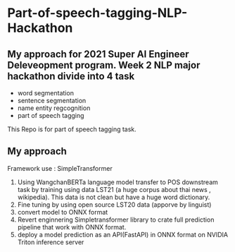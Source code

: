 # Part-of-speech-tagging-NLP-Hackathon

## My approach for 2021 Super AI Engineer Deleveopment program. Week 2 NLP major hackathon divide into 4 task
* word segmentation
* sentence segmentation
* name entity regcognition
* part of speech tagging

This Repo is for part of speech tagging task.
## My approach

Framework use : SimpleTransformer

1. Using WangchanBERTa language model transfer to POS downstream task by training
   using data LST21 (a huge corpus about thai news , wikipedia). This data is not clean  but have a huge word dictionary.
2. Fine tuning by using open source LST20 data (apporve by linguist)
3. convert model to ONNX format
4. Revert enginnering Simpletransformer library to crate full prediction pipeline that work with ONNX format.
5. deploy a model prediction as an API(FastAPI) in ONNX format on NVIDIA Triton inference server
